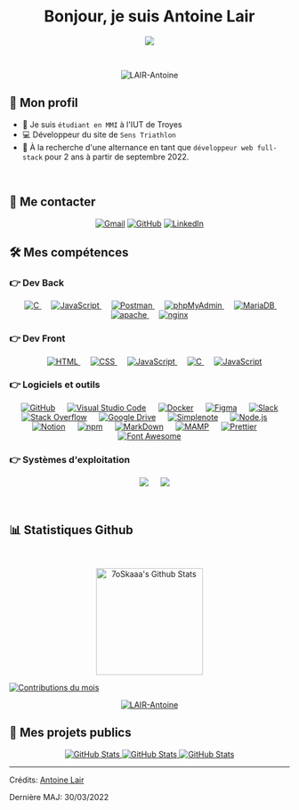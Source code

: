 <h1 align="center">Bonjour, je suis Antoine Lair</h1>
<p align="center">
  <a href="https://github.com/DenverCoder1/readme-typing-svg"><img src="https://readme-typing-svg.herokuapp.com?color=F7A826&width=425&lines=%C3%89tudiant+MMI+%C3%A0+l'IUT+de+Troyes;D%C3%A9veloppeur+Full-Stack+React+%2F+PHP"></a>
</p>

<br>

<p align="center">
	<img src="https://komarev.com/ghpvc/?username=LAIR-Antoine&label=Nombre%20de%20vues&color=0e75b6&style=plastic" alt="LAIR-Antoine" />
	
</p>

## :running: Mon profil

-   :school: Je suis `étudiant en MMI` à l'IUT de Troyes
-   :computer: Développeur du site de `Sens Triathlon`
-   :memo: À la recherche  d'une alternance en tant que `développeur web full-stack` pour 2 ans à partir de septembre 2022.

<br>

## :speech_balloon: Me contacter

<p align="center">
	<a href="mailto:erwan.couturier84@outlook.fr"><img img src="https://img.shields.io/badge/Gmail-%23EA4335.svg?style=plastic&logo=gmail&logoColor=blue" alt="Gmail"/></a>
	<a href="https://github.com/LAIR-Antoine"><img src="https://img.shields.io/badge/GitHub-%23181717.svg?style=plastic&logo=github&logoColor=white" alt="GitHub"/></a>
	<a href="https://www.linkedin.com/in/lairantoine-dev/"><img src="https://img.shields.io/badge/LinkedIn-%230A66C2.svg?style=plastic&logo=linkedin&logoColor=white" alt="LinkedIn"/></a>
	
</p>

## 🛠️ Mes compétences

### 👉 Dev Back

<p align="center"> 
  &emsp; 
  <a href="https://www.cprogramming.com/" target="_blank"> 
    <img alt="C" src="https://img.shields.io/badge/PHP%20-%23828BB7.svg?style=plastic&logo=php&logoColor=white">
  </a> 
  &emsp;
  <a href="https://developer.mozilla.org/en-US/docs/Web/JavaScript" target="_blank"> 
     <img alt="JavaScript" src="https://img.shields.io/badge/JavaScript%20-%23EAD41C.svg?style=plastic&logo=javascript&logoColor=black">
   </a>
     &emsp;
  <a href="#" target="_blank"> 
     <img alt="Postman" src="https://img.shields.io/badge/Postman%20-%23FF6C37.svg?style=plastic&logo=postman&logoColor=white">
   </a>
   &emsp;
  <a href="#" target="_blank"> 
     <img alt="phpMyAdmin" src="https://img.shields.io/badge/phpMyAdmin%20-%236C78AF.svg?style=plastic&logo=phpmyadmin&logoColor=white">
   </a>
   &emsp;
  <a href="#" target="_blank"> 
     <img alt="MariaDB" src="https://img.shields.io/badge/MariaDB%20-%23003545.svg?style=plastic&logo=mariadb&logoColor=white">
   </a>
   &emsp;
  <a href="#" target="_blank"> 
     <img alt="apache" src="https://img.shields.io/badge/Apache%20-%23D22128.svg?style=plastic&logo=apache&logoColor=white">
   </a>
   &emsp;
  <a href="#" target="_blank"> 
     <img alt="nginx" src="https://img.shields.io/badge/Nginx%20-%23009639.svg?style=plastic&logo=nginx&logoColor=white">
   </a>
</p>

### 👉 Dev Front

<p align="center"> 
  &emsp; 
  <a href="https://www.w3.org/html/" target="_blank"> 
   <img alt="HTML" src="https://img.shields.io/badge/HTML5%20-%23E34F26.svg?style=plastic&logo=html5&logoColor=white">
  </a>   
  &emsp;
  <a href="https://www.w3schools.com/css/" target="_blank">
    <img alt="CSS" src="https://img.shields.io/badge/CSS%20-%231572B6.svg?style=plastic&logo=css3&logoColor=white">
  </a> 
      &emsp;
  <a href="https://developer.mozilla.org/en-US/docs/Web/JavaScript" target="_blank"> 
     <img alt="JavaScript" src="https://img.shields.io/badge/React-%2361DAFB.svg?style=plastic&logo=react&logoColor=white">
   </a>
    &emsp; 
  <a href="https://www.cprogramming.com/" target="_blank"> 
    <img alt="C" src="https://img.shields.io/badge/PHP%20-%23828BB7.svg?style=plastic&logo=php&logoColor=white">
  </a> 
    &emsp;
  <a href="https://developer.mozilla.org/en-US/docs/Web/JavaScript" target="_blank"> 
     <img alt="JavaScript" src="https://img.shields.io/badge/JavaScript%20-%23F7DF1E.svg?style=plastic&logo=javascript&logoColor=black">
   </a>
</p>

### 👉 Logiciels et outils

<p align="center">
  &emsp;
    <a href="#"><img alt="GitHub" src="https://img.shields.io/badge/github-%23181717.svg?style=plastic&logo=github&logoColor=white"></a>
  &emsp;
    <a href="#"><img alt="Visual Studio Code" src="https://img.shields.io/badge/VS%20Code-0078d7.svg?style=plastic&logo=visual-studio-code&logoColor=white"></a>
    &emsp;
    <a href="#"><img alt="Docker" src="https://img.shields.io/badge/Docker-0095D1.svg?style=plastic&logo=docker&logoColor=white"></a>
  &emsp;
    <a href="#"><img alt="Figma" src="https://img.shields.io/badge/-Figma-F24E1E?style=plastic&logo=figma&logoColor=white"></a>
    &emsp;
    <a href="#"><img alt="Slack" src="https://img.shields.io/badge/-Slack-4A154B?style=plastic&logo=slack&logoColor=white"></a>
    &emsp;
    <a href="#"><img alt="Stack Overflow" src="https://img.shields.io/badge/-Stack%20Overflow-FE7A16?style=plastic&logo=stack-overflow&logoColor=white"></a>
    &emsp;
    <a href="#"><img alt="Google Drive" src="https://img.shields.io/badge/Google%20Drive-02749C?style=plastic&logo=googledrive&logoColor=white"></a>
    &emsp;
    <a href="#"><img alt="Simplenote" src="https://img.shields.io/badge/Simplenote-3361CC?style=plastic&logo=simplenote&logoColor=white"></a>
    &emsp;
    <a href="#"><img alt="Node.js" src="https://img.shields.io/badge/Node.js-339933?style=plastic&logo=node.js&logoColor=white"></a>
    &emsp;
    <a href="#"><img alt="Notion" src="https://img.shields.io/badge/Notion-000000?style=plastic&logo=notion&logoColor=white"></a>
    &emsp;
    <a href="#"><img alt="npm" src="https://img.shields.io/badge/npm-CB3837?style=plastic&logo=npm&logoColor=white"></a>
    &emsp;
    <a href="#"><img alt="MarkDown" src="https://img.shields.io/badge/Markdown-000000?style=plastic&logo=markdown&logoColor=white"></a>
    &emsp;
    <a href="#"><img alt="MAMP" src="https://img.shields.io/badge/MAMP-02749C?style=plastic&logo=mamp&logoColor=white"></a>
    &emsp;
    <a href="#"><img alt="Prettier" src="https://img.shields.io/badge/Prettier-F7B93E?style=plastic&logo=prettier&logoColor=white"></a>
    &emsp;
    <a href="#"><img alt="Font Awesome" src="https://img.shields.io/badge/Font%20Awesome-528DD7?style=plastic&logo=fontawesome&logoColor=white"></a>
    
</p>

### 👉 Systèmes d'exploitation

<p align="center">
  &emsp;
    <a href="#"><img src="https://img.shields.io/badge/Debian-9F002E?style=plastic&logo=debian&logoColor=white"></a>
  &emsp;
    <a href="#"><img src="https://img.shields.io/badge/Windows-0078D6?style=plastic&logo=windows&logoColor=white"></a>  
</p>

<br/>

## 📊 Statistiques Github

  <br/>
  <p align="center">
    <a href="https://github.com/anuraghazra/github-readme-stats"><img alt="7oSkaaa's Github Stats" src="https://github-readme-stats.vercel.app/api?username=LAIR-Antoine&show_icons=true&count_private=true&theme=dracula" height="192px"/></a>
<br/>

<a href="https://github.com/LAIR-Antoine"><img alt="Contributions du mois" src="https://activity-graph.herokuapp.com/graph?username=LAIR-Antoine&custom_title=Mes%20contributions%20du%20mois&theme=react-dark" /></a>
<br/>

<p align="center"> <a href="https://github.com/ryo-ma/github-profile-trophy"><img src="https://github-profile-trophy.vercel.app/?username=LAIR-Antoine&layout=compact&theme=discord" alt="LAIR-Antoine" /></a> </p>

## :open_file_folder: Mes projets publics 

	
<div>
  <p align="center">
    	<a href="https://github.com/LAIR-Antoine/portfolio">
      		<img src="https://github-readme-stats.vercel.app/api/pin/?username=LAIR-Antoine&repo=portfolio&theme=dracula" alt="GitHub Stats" />
    	</a>
    	<a href="https://github.com/LAIR-Antoine/website">
      		<img src="https://github-readme-stats.vercel.app/api/pin/?username=LAIR-Antoine&repo=website&theme=dracula" alt="GitHub Stats" />
    	</a>
    	<a href="https://github.com/LAIR-Antoine/LAIR-Antoine">
      		<img src="https://github-readme-stats.vercel.app/api/pin/?username=LAIR-Antoine&repo=LAIR-Antoine&theme=dracula" alt="GitHub Stats" />
    	</a>
	
  </p>
</div>

---

Crédits: [Antoine Lair](https://github.com/LAIR-Antoine)

Dernière MAJ: 30/03/2022
